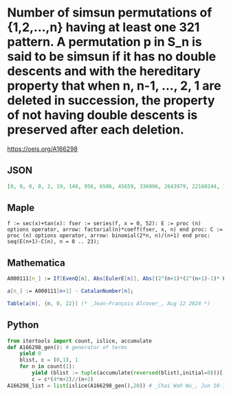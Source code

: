 # Number of simsun permutations of \{1,2,\.\.\.,n\} having at least one 321 pattern\. A permutation p in S\_n is said to be simsun if it has no double descents and with the hereditary property that when n, n\-1, \.\.\., 2, 1 are deleted in succession, the property of not having double descents is preserved after each deletion\.
https://oeis.org/A166298
## JSON
```JSON
[0, 0, 0, 0, 2, 19, 140, 956, 6506, 45659, 336996, 2643979, 22160244, 198618081, 1901082872, 19381817300, 209829985306, 2404750030651, 29088407474132, 370369420974335, 4951491489003676, 69348849926870881, 1015423795024288712]
```
## Maple
```Maple
f := sec(x)+tan(x): fser := series(f, x = 0, 52): E := proc (n) options operator, arrow: factorial(n)*coeff(fser, x, n) end proc: C := proc (n) options operator, arrow: binomial(2*n, n)/(n+1) end proc: seq(E(n+1)-C(n), n = 0 .. 23);
```
## Mathematica
```Mathematica
A000111[n_] := If[EvenQ[n], Abs[EulerE[n]], Abs[(2^(n+1)*(2^(n+1)-1)* BernoulliB[n+1])/(n+1)]];
```
```Mathematica
a[n_] := A000111[n+1] - CatalanNumber[n];
```
```Mathematica
Table[a[n], {n, 0, 22}] (* _Jean-François Alcover_, Aug 12 2024 *)
```
## Python
```Python
from itertools import count, islice, accumulate
def A166298_gen(): # generator of terms
    yield 0
    blist, c = (0,1), 1
    for n in count(1):
        yield (blist := tuple(accumulate(reversed(blist),initial=0)))[-1] - c
        c = c*(4*n+2)//(n+2)
A166298_list = list(islice(A166298_gen(),20)) # _Chai Wah Wu_, Jun 10-11 2022
```

